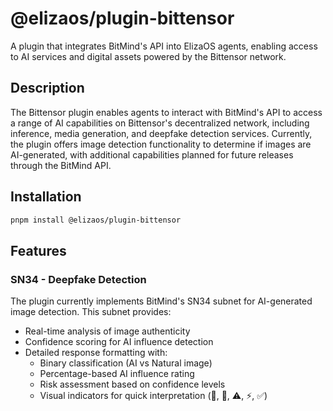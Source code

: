 # @elizaos/plugin-bittensor

A plugin that integrates BitMind's API into ElizaOS agents, enabling access to AI services and digital assets powered by the Bittensor network.

## Description
The Bittensor plugin enables agents to interact with BitMind's API to access a range of AI capabilities on Bittensor's decentralized network, including inference, media generation, and deepfake detection services. Currently, the plugin offers image detection functionality to determine if images are AI-generated, with additional capabilities planned for future releases through the BitMind API.

## Installation

```bash
pnpm install @elizaos/plugin-bittensor
```

## Features

### SN34 - Deepfake Detection
The plugin currently implements BitMind's SN34 subnet for AI-generated image detection. This subnet provides:
- Real-time analysis of image authenticity
- Confidence scoring for AI influence detection
- Detailed response formatting with:
  - Binary classification (AI vs Natural image)
  - Percentage-based AI influence rating
  - Risk assessment based on confidence levels
  - Visual indicators for quick interpretation (🤖, 📸, ⚠️, ⚡, ✅)